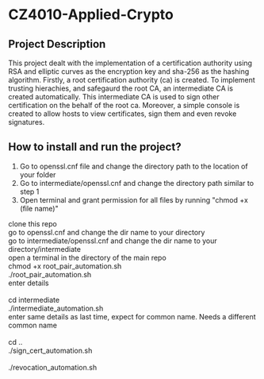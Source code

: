 # CZ4010-Applied-Crypto

## Project Description
This project dealt with the implementation of a certification authority using RSA and elliptic curves as the encryption key and sha-256 as the hashing algorithm.  Firstly, a root certification authority (ca) is created. To implement trusting hierachies, and safegaurd the root CA, an intermediate CA is created automatically. This intermediate CA is used to sign other certification on the behalf of the root ca. Moreover, a simple console is created to allow hosts to view certificates, sign them and even revoke signatures.   

## How to install and run the project?
1. Go to openssl.cnf file and change the directory path to the location of your folder <br/>
2. Go to intermediate/openssl.cnf and change the directory path similar to step 1
3. Open terminal and grant permission for all files by running "chmod +x (file name)"

clone this repo <br />
go to openssl.cnf and change the dir name to your directory <br />
go to intermediate/openssl.cnf and change the dir name to your directory/intermediate <br />
open a terminal in the directory of the main repo <br />
chmod +x root_pair_automation.sh <br />
./root_pair_automation.sh <br />
enter details  <br />
<br />
cd intermediate <br />
./intermediate_automation.sh <br /> 
enter same details as last time, expect for common name. Needs a different common name <br />
<br />
cd .. <br />
./sign_cert_automation.sh <br />
 <br />
./revocation_automation.sh <br />
